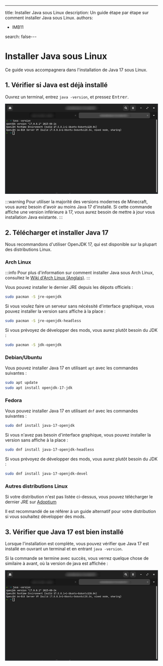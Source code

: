 ---
title: Installer Java sous Linux
description: Un guide étape par étape sur comment installer Java sous Linux.
authors:
  - IMB11

search: false---

# Installer Java sous Linux

Ce guide vous accompagnera dans l'installation de Java 17 sous Linux.

## 1. Vérifier si Java est déjà installé

Ouvrez un terminal, entrez `java -version`, et pressez <kbd>Entrer</kbd>.

![Terminal avec "java -version" entré dedans](/assets/players/installing-java/linux-java-version.png)

:::warning
Pour utiliser la majorité des versions modernes de Minecraft, vous aurez besoin d'avoir au moins Java 17 d'installé. Si cette commande affiche une version inférieure à 17, vous aurez besoin de mettre à jour vous installation Java existante.
:::

## 2. Télécharger et installer Java 17

Nous recommandons d'utiliser OpenJDK 17, qui est disponible sur la plupart des distributions Linux.

### Arch Linux

:::info
Pour plus d'information sur comment installer Java sous Arch Linux, consultez le [Wiki d'Arch Linux (Anglais)](https://wiki.archlinux.org/title/Java).
:::

Vous pouvez installer le dernier JRE depuis les dépots officiels :

```sh
sudo pacman -S jre-openjdk
```

Si vous voulez faire un serveur sans nécéssité d'interface graphique, vous pouvez installer la version sans affiche à la place :

```sh
sudo pacman -S jre-openjdk-headless
```

Si vous prévoyez de développer des mods, vous aurez plutôt besoin du JDK :

```sh
sudo pacman -S jdk-openjdk
```

### Debian/Ubuntu

Vous pouvez installer Java 17 en utilisant `apt` avec les commandes suivantes :

```sh
sudo apt update
sudo apt install openjdk-17-jdk
```

### Fedora

Vous pouvez installer Java 17 en utilisant `dnf` avec les commandes suivantes :

```sh
sudo dnf install java-17-openjdk
```

Si vous n'avez pas besoin d'interface graphique, vous pouvez installer la version sans affiche à la place :

```sh
sudo dnf install java-17-openjdk-headless
```

Si vous prévoyez de développer des mods, vous aurez plutôt besoin du JDK :

```sh
sudo dnf install java-17-openjdk-devel
```

### Autres distributions Linux

Si votre distribution n'est pas listée ci-dessus, vous pouvez télécharger le dernier JRE sur [Adoptium](https://adoptium.net/fr/temurin/)

Il est recommandé de se référer à un guide alternatif pour votre distribution si vous souhaitez développer des mods.

## 3. Vérifier que Java 17 est bien installé

Lorsque l'installation est complète, vous pouvez vérifier que Java 17 est installé en ouvrant un terminal et en entrant `java -version`.

Si la commande se termine avec succès, vous verrez quelque chose de similaire à avant, où la version de java est affichée :

![Terminal avec "java -version" entré dedans](/assets/players/installing-java/linux-java-version.png)
